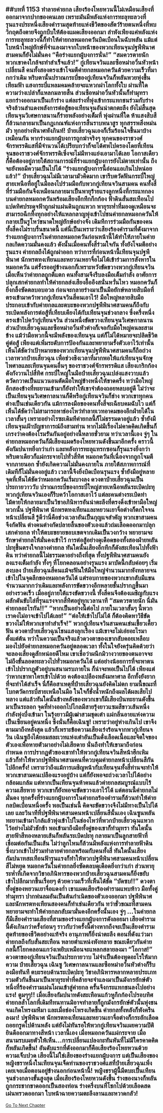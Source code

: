 ##บทที่ 1153 ทำลายค่ายกล
เสียงร้องโหยหวนนี้ไม่เหมือนเสียงที่ออกมาจากปากของคนเลย เพราะมันมีพลังแห่งการทะลุทะลวงที่รุนแรงประหนึ่งเสียงคำรามสุดท้ายแห่งชีวิตของสัตว์ร้ายตนหนึ่งที่พบวิกฤตถึงตายจึงถูกบีบให้ต้องแผดเสียงออกมา
ลำพังเพียงแค่พลังแห่งการทะลุทะลวงนี้ก็ทำให้ค่ายกลหมอกควันบิดเบือนในฉับพลัน แม้แต่ใบหน้าใหญ่ยักษ์ที่จำแลงมาจากใบหน้าของพวกเทียนจุนปฐพีพินาศสามคนก็ยังไม่มั่นคง
“คือร่างแยกผู้บงการนั่น!”
“สมควรตายนัก พวกเขาคงใกล้จะทำสำเร็จแล้ว!” กู่เทียนจวินและซือหม่าอวิ๋นหัวหน้าเปลี่ยนสี คนทั้งสองตรงเข้าโจมตีค่ายกลหมอกควันด้วยความเร็วที่มากกว่าเดิม พริบตานั้นปราณกระบี่ของกู่เทียนจวินก็พลันพวยพุ่งขึ้นเทียมฟ้า แสงกระบี่แหลมคมคล้ายจะแหวกผ่าโลกทั้งใบ ผ่านที่ใดความว่างเปล่าก็แหลกมลายสิ้น
ส่วนซือหม่าอวิ๋นหัวนั้นก็ทำมุทรา แยกร่างออกมาเป็นเก้าร่าง แต่ละร่างที่พุ่งเข้ากระแทกชนร่วมกับร่างจริงล้วนสำแดงพลังการต่อสู้ของเทียนจุนอันน่าตกตะลึง
ยังไม่สิ้นสุด เทียนจุนวิเศษกาลนานก็ร่ายพลังอย่างเต็มที่ พุ่งผ่านที่ใด ห้าแสงสิบสีก็ล้วนกลายมาเป็นกฎเกณฑ์แห่งการสิ้นราบพนาสูร ทุกสรรพสิ่งหม่นมัว ทุกอย่างพินาศพังภินท์!
ป๋ายเสี่ยวฉุนเองก็เริ่มร้อนใจขึ้นมาบ้างเหมือนกัน หากร่างแยกผู้บงการถูกฆ่าจริงๆ ทุกคนของราชวงศ์จักรพรรดิแสที่มีจำนวนได้เปรียบกว่าก็จะได้ศพไปครองโดยที่เทียนจุนของราชวงศ์จักรพรรดิเซิ่งจะไม่มีทางแย่งเอามาได้เลย
โอกาสเดียวก็คือต้องอยู่ภายใต้สถานการณ์ที่ร่างแยกผู้บงการยังไม่ตายเท่านั้น ถึงจะยังพอมีความเป็นไปได้
“ร่างแยกผู้บงการนี้อ่อนแอเกินไปหน่อยแล้ว!” ป๋ายเสี่ยวฉุนไม่มีเวลามามัวคิดมาก เขารีบตวัดฟันกระบี่ใหญ่สายเหนือที่อยู่ในมือลงไปร่วมมือกับพวกกู่เทียนจวินสามคน คนทั้งสี่ที่ร่วมมือกันจึงเหมือนกลายมาเป็นพายุร้ายแรงลูกหนึ่งที่กระแทกลงบนค่ายกลหมอกควันพร้อมเสียงอึกทึกกึกก้อง
ฟ้าดินสั่นสะเทือนไปแปดทิศประดุจฟ้าถูกผ่าแผ่นดินถูกแหวก พายุระห่ำที่มองดูเหมือนจะสามารถฉีกทึ้งทุกอย่างให้แหลกลาญพุ่งเข้าไปชนค่ายกลหมอกควันให้กลายเป็นรูโหว่ขนาดใหญ่ยักษ์อย่างจัง
เดิมทีการร่วมมือกันของคนทั้งสี่คงไม่ราบรื่นขนาดนี้ แต่นี่เป็นเพราะว่าเสียงร้องคำรามที่ดังมาจากร่างแยกผู้บงการในค่ายกลหมอกควันก่อนหน้านี้ได้ทำให้ภายในค่ายกลเกิดความมั่นคงแล้ว ดังนั้นเมื่อคนทั้งสี่ร่วมใจกัน ทั้งยังโจมตีอย่างรุนแรง ค่ายกลถึงได้ถูกผ่าออก
ทว่าการที่ก่อนหน้านี้เทียนจุนปฐพีพินาศ นักพรตทงเทียนและหยวนเหยาจื่อไม่ได้เข้าร่วมการสังหารในหมอกควัน แต่รั้งรออยู่ข้างนอกก็เพราะหวังขัดขวางพวกกู่เทียนจวิน เมื่อเห็นว่าค่ายกลถูกตีแตก คนทั้งสามจึงรีบลงมือเต็มกำลัง อาศัยการปลุกเสกค่ายกลทำให้ค่ายกลส่งเสียงอื้ออึงสนั่นหวั่นไหว หมอกควันก็ยิ่งกลิ้งซัดตลบอบอวล ก่อนจะกลายร่างมาเป็นมือยักษ์หลายสิบมือที่ตรงเข้ามาคว้าพวกกู่เทียนจวินสี่คนเอาไว้!
มือใหญ่หลายสิบมือประกอบเข้ากับค่ายกลและตบะของพวกปฐพีพินาศสามคนก็ถึงกับระเบิดพลังการต่อสู้ที่เทียบเคียงได้กับเทียนจุนช่วงกลาง ซึ่งครึ่งหนึ่งตรงเข้าไปคว้ากู่เทียนจวิน ส่วนหนึ่งขัดขวางเทียนจุนวิเศษกาลนาน ส่วนป๋ายเสี่ยวฉุนและซือหม่าอวิ๋นหัวต่างก็เจอกับมือใหญ่คนละสามข้าง
แม้ว่ามือพวกนี้จะมีพลังของเทียนจุน แต่ก็ไม่ได้หมายจะปลิดชีวิตคู่ต่อสู้ เพียงแต่เพิ่มระดับการป้องกันและพยายามรั้งตัวเอาไว้เท่านั้น เห็นได้ชัดว่าเป้าหมายของพวกเทียนจุนปฐพีพินาศสามคนก็ถือถ่วงเวลาพวกป๋ายเสี่ยวฉุน เพื่อช่วงชิงเวลาที่มากพอให้แก่เทียนจุนจักษุไพศาลและเทียนจุนคนอื่นๆ ของราชวงศ์จักรพรรดิแส
เสียงเกริกก้องดังกังวานไปสี่ทิศ กระบี่ใหญ่ในมือป๋ายเสี่ยวฉุนเปล่งแสงวาบแล้วตวัดกวาดเป็นแนวนอนตัดมือใหญ่ข้างหนึ่งให้ขาดครึ่ง ทว่ามือใหญ่อีกสองข้างที่ทะยานเข้ามาก็ยังทำให้เขาจำต้องถอยหลบอยู่ดี
ไม่ว่าจะเป็นเทียนจุนวิเศษกาลนานก็ดีหรือกู่เทียนจวินก็ช่าง พวกเขาทุกคนต่างเป็นเช่นเดียวกัน แม้การลงมือของคนทั้งสี่จะเฉียบคมฉับไว แต่ก็เห็นได้ชัดว่าไม่สามารถหาช่องโหว่ทำลายเวทอาคมของอีกฝ่ายได้ในเวลาสั้นๆ
เพราะอย่างไรซะเดิมทีค่ายกลนี้ก็ไม่ธรรมดาอยู่แล้ว ซ้ำยังมีเทียนจุนเฝ้าบัญชาการณ์ถึงสามท่าน หากไม่มีเรื่องไม่คาดคิดเกิดขึ้นก็เกรงว่าคงต้องโรมรันกันอยู่อย่างนี้หลายชั่วยาม
ทว่าเวลานี้เอง จู่ๆ ในค่ายกลหมอกควันก็มีเสียงแผดร้องโหยหวนดังขึ้นมาอีกครั้ง คราวนี้ดังกัมปนาทยิ่งกว่าเก่า และพลังการทะลุแทรกซอนก็รุนแรงยิ่งกว่า พริบตาเดียวก็แผ่กระจายไปทั่วสี่ทิศ หมอกควันที่เนื่องจากถูกโจมตีจากภายนอก ซ้ำยังเกิดความไม่มั่นคงภายใน ภายใต้สภาพการณ์ที่เดิมทีก็ไม่มั่นคงอยู่แล้ว เวลานี้จึงยิ่งบิดเบือนรุนแรง
ซ้ำยังมีอยู่หลายจุดที่เห็นได้ชัดว่าหมอกควันเริ่มบางลง ดวงตาป๋ายเสี่ยวฉุนเป็นประกายวาววับ ปราณกระบี่ของกระบี่ใหญ่สายเหนือพลันระเบิดปะทุ พวกกู่เทียนจวินเองก็รีบคว้าโอกาสเอาไว้ แต่ละคนต่างระเบิดท่าไม้ตายให้กลายมาเป็นวิชาอภินิหารอันน่าตะลึงที่ตรงดิ่งเข้าหามือใหญ่พวกนั้น
ปฐพีพินาศ นักพรตทงเทียนและหยวนเยาจื่อต่างก็ตกใจจนหน้าเปลี่ยนสี รู้ดีว่านี่คือช่วงเวลาอันเป็นกุญแจสำคัญ พวกเขาสามคนจึงกัดฟัน ต่างคนต่างกัดปลายลิ้นของตัวเองแล้วถ่มเลือดออกมาปลุกเสกค่ายกล ทำให้ตบะขยายขอบเขตจากเดิมเป็นวงกว้าง พยายามจะรักษาค่ายกลให้มั่นคงเข้าไว้
การต่อสู้อย่างดุเดือดของทั้งสองฝ่ายพลันปะทุขึ้นตรงใจกลางค่ายกล ทันใดนั้นเสียงอึกทึกก็ดังสะเทือนไปทั้งฟ้าดิน
ทว่าค่ายกลนี้ไม่ธรรมดาอย่างถึงที่สุด ทั้งปฐพีพินาศสามคนยังลงแรงเต็มกำลัง ทั้งๆ ที่โยกคลอนอย่างรุนแรง มาบัดนี้กลับค่อยๆ เริ่มสงบลง ป๋ายเสี่ยวฉุนสี่คนแม้จะฟันให้มือใหญ่จำนวนมากพังทลายจนเข้าไปในจุดลึกของหมอกควันได้ แต่รอบกายของพวกเขากลับมีแขนจำนวนมากกว่าเดิมและพลังการขัดขวางอีกหลายชั้นปรากฎขึ้นมาอย่างรวดเร็ว
เมื่ออยู่ภายใต้แรงขัดขวางนี้ ทั้งสี่คนจึงต้องเผชิญกับแรงผลักดันขับไล่ที่รุนแรงจากสี่ทิศอยู่ทุกเวลานาที
“สมควรตายนัก นี่มันค่ายกลอะไรกัน!!”
“หากเป็นอย่างนี้ต่อไป ภายในเวลาสั้นๆ นี้พวกเราคงไม่อาจเข้าไปได้เลย!”
“ต่อให้เข้าไปไม่ได้ ก็ต้องคิดหาวิธีขัดขวางไม่ให้พวกเขาทำสำเร็จ!” พวกกู่เทียนจวินสามคนเข่นเขี้ยวเคี้ยวฟัน ดวงตาป๋ายเสี่ยวฉุนโชนแสงลุกเรือง แม้เขาจะไม่เอ่ยอะไรมาตั้งแต่ต้น ทว่าในความเป็นจริงแล้วดวงตาของเขากลับคอยเหลือบมองไปยังค่ายกลหมอกควันอยู่ตลอดเวลา ทั้งในใจยังครุ่นคิดด้วยว่าจะลองเสี่ยงดูสักหน่อยดีไหม
เขาเชื่อว่าผนึกมิวางวายของตนอาจจะไม่ถึงขั้นลอดทะลวงไปทั่วหมอกควันได้ แต่อย่างน้อยการที่จะพาตนเข้าไปปรากฎตัวอยู่บนสนามรบภายใน ก็น่าจะพอเป็นไปได้
เพียงแต่ว่าหากเขาพาใครเข้าไปด้วย คงต้องเปลืองพลังมหาศาล อีกทั้งยังยากที่จะทำได้สำเร็จ นี่ก็คือสาเหตุที่ป๋ายเสี่ยวฉุนยังคิดไม่ตก ยามนี้ขณะที่โบกตวัดกระบี่สายเหนือในมือ ในใจก็ชั่งน้ำหนักถึงผลได้ผลเสียไปพลาง แต่แล้วทันใดนั้นข้างหลังของพวกเขาก็มีเสียงบินทะยานดังขึ้นมาเป็นระลอก
จุดที่ห่างออกไปไกลมีสายรุ้งยาวแซมสีขาวเส้นหนึ่งกำลังพุ่งบึ่งเข้ามา ในรุ้งยาวมีผู้เฒ่าสวมชุดเต๋า แผ่กลิ่นอายแห่งความเป็นเซียนอยู่คนหนึ่ง ซึ่งนั่นก็คือเฉินซู!
เพราะว่าอยู่ห่างเกินไป เขาจึงตามมาถึงหลังสุด แล้วก็เพราะข้อความเสียงเร่งร้อนจากพวกู่เทียนจวิน เฉินซูถึงได้ยอมสละเวทแห่งเต๋าอันเป็นดั่งเลือดเนื้อและจิตใจของตัวเองเพื่อหายตัวมาอย่างไม่เสียดาย นั่นถึงทำให้เขามาถึงก่อนกำหนด
การปรากฏตัวของเขาทำให้พวกกู่เทียนจวินสีหน้าฮึกเหิม แล้วก็ทำให้พวกปฐพีพินาศสามคนที่ควบคุมค่ายกลหน้าเปลี่ยนสีกันไปอีกครั้ง!
เพราะว่าถึงแม้การเผชิญหน้ากับเทียนจุนทั้งสี่ท่านจะทำให้พวกเขาสามคนเปลืองแรงอยู่บ้าง แต่ก็ยังพอจะถ่วงเวลาไปได้อย่างกล้อมแกล้ม แต่หากเป็นเทียนจุนห้าคนแล้วค่ายกลสมบูรณ์แบบไร้ความเสียหาย พวกเขาก็ยังพอจะขัดขวางเอาไว้ได้ แต่ตอนนี้ค่ายกลไม่มั่นคง ทุกครั้งที่ร่างแยกผู้บงการในค่ายกลร้องคำรามก็ล้วนทำให้ค่ายกลบิดเบือนหนึ่งครั้ง พอเป็นเช่นนี้ คิดจะขัดขวางจึงไม่มีทางเป็นไปได้เลย
และวินาทีที่ปฐพีพินาศสามคนหน้าเปลี่ยนสีนั้นเอง เฉินซูนพลันทะยานเข้ามาใกล้แล้วพุ่งเข้าไปในช่องโหว่ที่พวกป๋ายเสี่ยวฉุนแหวกไว้อย่างไม่มัวชักช้า พอเข้ามาถึงมือทั้งคู่ของเขาก็ทำมุทรา ทันใดนั้นสายฟ้าสีทองหลายเส้นก็พลันระเบิดปะทุ กลายมาเป็นลูกสายฟ้าที่เชื่อมต่อกันเป็นเส้น ไม่ว่าลูกไหนก็ล้วนมีพลังแห่งการทำลายฟ้าดิน ซึ่งบวกเข้าไปร่วมทำลายค่ายกลพร้อมกับคนทั้งสี่
ทันใดนั้นเสียงกัมปนาทสะเทือนฟ้ารุนแรงก็ทำให้พวกปฐพีพินาศสามคนหน้าเปลี่ยนสีไม่หยุด หมอกควันในค่ายกลยิ่งซัดตลบดุเดือดยิ่งกว่าเก่า ส่วนพายุระห่ำที่เกิดจากวิชาอภินิหารของพวกป๋ายเสี่ยวฉุนสามคนก็ยิ่งขยับเข้าไปลึกมากขึ้นเรื่อยๆ ด้วยความเร็วที่เห็นได้ชัด
“บัดซบ!!” ดวงตาทั้งคู่ของหยวนเยาจื่อแดงก่ำ เขาแผดเสียงร้องคำรามแหบห้าว มือทั้งคู่ทำมุทรา ปากพ่นลมอันเป็นต้นกำเนิดของตัวเองออกมา ปฐพีพินาศและนักพรตทงเทียนสองคนก็ทำเช่นเดียวกัน ทว่าชั่วขณะที่สามคนพยายามจะทำให้ค่ายกลกลับมามั่นคงอีกครั้งนั้นเอง จู่ๆ ...ในค่ายกลก็มีเสียงคำรามเสียงที่สามของร่างแยกผู้บงการดังลอยมา
เสียงคำรามนี้ดังเกินกว่าครั้งก่อนๆ ราวกับว่าครั้งนี้ต่างหากถึงจะเป็นเสียงคำรามสุดท้ายของชีวิตอย่างแท้จริง อานุภาพก็ยิ่งน่าตะลึง ตอนที่ดังแว่วมา ค่ายกลถึงกับสั่นสะเทือน หลายตำแหน่งพังทลาย ขณะเดียวกันค่ายกลนี้ก็โยกคลอนแกว่งเพยิบเหมือนจะแหลกสลายลงมา
“โอกาส!” ดวงตาของกู่เทียนจวินเป็นประกายวาบ ไม่จำเป็นต้องพูดอะไรให้มากความ ป๋ายเสี่ยวฉุน เฉินซู วิเศษกาลนานและซือหม่าอวิ๋นหัวต่างก็รีบลงมือทันที ตบะรอบด้านระเบิดปะทุ วิชาอภินิหารหลากหลายประเภทรวมตัวกันขึ้นมาเป็นพายุระห่ำที่คล้ายจะจำแลงมาเป็นมังกรยักษ์ตัวหนึ่งที่ร้องคำรามเผ่นโผนเข้าสู่ค่ายกล ครั้นจึงกระแทกชนลงไปอย่างแรง!
ตูมๆๆ!!
เมื่อเสียงกัมปนาทดังสะเทือนแก้วหูกึกก้องไปรอบทิศ ค่ายกลล้ำโลกที่เดิมทีทนทานมิอาจทำลายก็ถูกมังกรยักษ์ตัวนั้นพุ่งชนจนเกิดโพรงมหึมา และเมื่อช่องโพรงเกิดขึ้น ค่ายกลทั้งหลังก็พังครืนลงมา!
ปฐพีพินาศ นักพรตทงเทียนและหยวนเยาจื่อต่างก็กระอักเลือด ถอยกรูดไปด้านหลัง แต่ยังไม่ทันรอให้พวกกู่เทียนจวินเผยความปิติยินดีออกมาทางสีหน้า เวลานี้เอง เมื่อหมอกควันแผ่กระจาย เมื่อสนามรบเผยตัวให้เห็น...การเปลี่ยนแปลงกะทันหันที่ไม่มีใครคาดคิดก็พลันเกิดขึ้น!
อันดับแรกที่ดังออกมาก็คือเสียงร้องโหยหวนด้วยความเจ็บปวด เสียงนี้ไม่ใช่เสียงของร่างแยกผู้บงการ แต่เป็นเสียงของหญิงชราหนึ่งในเทียนจุนเจ็ดท่านของราชวงศ์แสที่ป๋ายเสี่ยวฉุนเพิ่งเคยเจอเมื่อตอนอยู่ข้างนอกก่อนหน้านี้!
หญิงชราผู้นี้มีตบะเป็นเทียนจุนช่วงกลางขั้นสูงสุด เมื่อเสียงร้องโหยหวนดังขึ้น ร่างของนางก็พลันถูกกระชากขาดออกเป็นสองท่อน ร่างครึ่งบนที่โชกไปด้วยเลือดสดเผ่นพรวดออกมา ใบหน้าฉายความตะลึงลานและหวาดกลัว!
------


[Go To Next Chapter]( ./127.md)